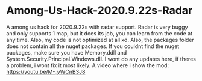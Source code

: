 # Among-Us-Hack-2020.9.22s-Radar
A among us hack for 2020.9.22s with radar support. Radar is very buggy and only supports 1 map, but it does its job, you can learn from the code at any time.
Also, my code is not optimized at all xd.
Also, the packages folder does not contain all the nuget packages.
If you couldnt find the nuget packages, make sure you have Memory.ddll and System.Security.Principal.Windows.dll.
I wont do any updates here, if theres a problem, i wont fix it most likely.
A video where i show the mod: https://youtu.be/M-_yWCnB3J8
